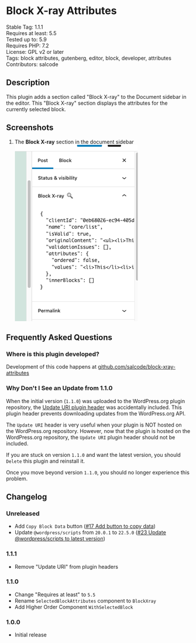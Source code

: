 # Block X-ray Attributes

Stable Tag: 1.1.1  
Requires at least: 5.5  
Tested up to: 5.9  
Requires PHP: 7.2  
License: GPL v2 or later  
Tags: block attributes, gutenberg, editor, block, developer, attributes  
Contributors: salcode  

## Description

This plugin adds a section called "Block X-ray" to the Document sidebar in the editor. This "Block X-ray" section displays the attributes for the currently selected block.

## Screenshots

1. The **Block X-ray** section in the document sidebar<br>![The Block X-ray section in the document sidebar](.wordpress-org/screenshot-1.png)

## Frequently Asked Questions

### Where is this plugin developed?

Development of this code happens at [github.com/salcode/block-xray-attributes](https://github.com/salcode/block-xray-attributes)

### Why Don't I See an Update from 1.1.0

When the initial version (`1.1.0`) was uploaded to the WordPress.org plugin repository, the [Update URI plugin header](https://make.wordpress.org/core/2021/06/29/introducing-update-uri-plugin-header-in-wordpress-5-8/) was accidentally included. This plugin header prevents downloading updates from the WordPress.org API.

The `Update URI` header is very useful when your plugin is NOT hosted on the WordPress.org repository. However, now that the plugin is hosted on the WordPress.org repository, the `Update URI` plugin header should not be included.

If you are stuck on version `1.1.0` and want the latest version, you should `Delete` this plugin and reinstall it.

Once you move beyond version `1.1.0`, you should no longer experience this problem.

## Changelog

### Unreleased

* Add `Copy Block Data` button ([#17 Add button to copy data](https://github.com/salcode/block-xray-attributes/issues/17))
* Update `@wordpress/scripts` from `20.0.1` to `22.5.0` ([#23 Update @wordpress/scripts to latest version](https://github.com/salcode/block-xray-attributes/issues/23))

### 1.1.1

* Remove "Update URI" from plugin headers

### 1.1.0

* Change "Requires at least" to `5.5`
* Rename `SelectedBlockAttributes` component to `BlockXray`
* Add Higher Order Component `WithSelectedBlock`

### 1.0.0

* Initial release
